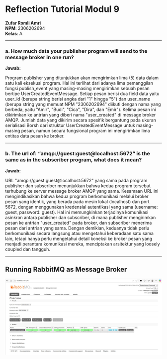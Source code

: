 # Reflection Tutorial Modul 9

**Zufar Romli Amri**  
**NPM**: 2306202694  
**Kelas**: A

---

### a. How much data your publisher program will send to the message broker in one run?

**Jawab:**

Program publisher yang ditunjukkan akan mengirimkan lima (5) data dalam satu kali eksekusi program. Hal ini terlihat dari adanya lima pemanggilan fungsi publish_event yang masing-masing mengirimkan sebuah pesan bertipe UserCreatedEventMessage. Setiap pesan berisi dua field data yaitu user_id (berupa string berisi angka dari "1" hingga "5") dan user_name (berupa string yang memuat NPM "2306202694" diikuti dengan nama yang berbeda, yaitu "Amir", "Budi", "Cica", "Dira", dan "Emir"). Kelima pesan ini dikirimkan ke antrian yang diberi nama "user_created" di message broker AMQP. Jumlah data yang dikirim secara spesifik bergantung pada ukuran serialisasi Borsh dari struktur UserCreatedEventMessage untuk masing-masing pesan, namun secara fungsional program ini mengirimkan lima entitas data pesan ke broker.

---

### b. The url of: “amqp://guest:guest@localhost:5672” is the same as in the subscriber program, what does it mean?

**Jawab:**

URL "amqp://guest:guest@localhost:5672" yang sama pada program publisher dan subscriber menunjukkan bahwa kedua program tersebut terhubung ke server message broker AMQP yang sama. Kesamaan URL ini mengindikasikan bahwa kedua program berkomunikasi melalui broker pesan yang identik, yang berada pada mesin lokal (localhost) dan port 5672, dengan menggunakan kredensial autentikasi yang sama (username: guest, password: guest). Hal ini memungkinkan terjadinya komunikasi asinkron antara publisher dan subscriber, di mana publisher mengirimkan pesan ke antrian "user_created" pada broker, dan subscriber menerima pesan dari antrian yang sama. Dengan demikian, keduanya tidak perlu berkomunikasi secara langsung atau mengetahui keberadaan satu sama lain, tetapi hanya perlu mengetahui detail koneksi ke broker pesan yang menjadi perantara komunikasi mereka, menciptakan arsitektur yang loosely coupled dan tangguh.

---

## Running RabbitMQ as Message Broker

![/running-RabbitMQ](./images/running-RabbitMQ.jpg)